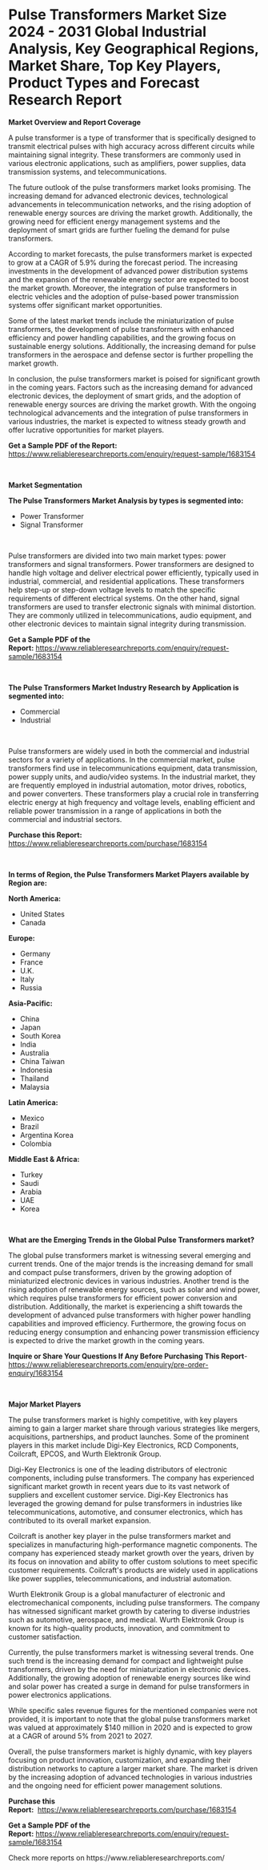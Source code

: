 <p><h1>Pulse Transformers Market Size 2024 - 2031 Global Industrial Analysis, Key Geographical Regions, Market Share, Top Key Players, Product Types and Forecast Research Report</h1></p><p><strong>Market Overview and Report Coverage</strong></p>
<p><p>A pulse transformer is a type of transformer that is specifically designed to transmit electrical pulses with high accuracy across different circuits while maintaining signal integrity. These transformers are commonly used in various electronic applications, such as amplifiers, power supplies, data transmission systems, and telecommunications.</p><p>The future outlook of the pulse transformers market looks promising. The increasing demand for advanced electronic devices, technological advancements in telecommunication networks, and the rising adoption of renewable energy sources are driving the market growth. Additionally, the growing need for efficient energy management systems and the deployment of smart grids are further fueling the demand for pulse transformers.</p><p>According to market forecasts, the pulse transformers market is expected to grow at a CAGR of 5.9% during the forecast period. The increasing investments in the development of advanced power distribution systems and the expansion of the renewable energy sector are expected to boost the market growth. Moreover, the integration of pulse transformers in electric vehicles and the adoption of pulse-based power transmission systems offer significant market opportunities.</p><p>Some of the latest market trends include the miniaturization of pulse transformers, the development of pulse transformers with enhanced efficiency and power handling capabilities, and the growing focus on sustainable energy solutions. Additionally, the increasing demand for pulse transformers in the aerospace and defense sector is further propelling the market growth.</p><p>In conclusion, the pulse transformers market is poised for significant growth in the coming years. Factors such as the increasing demand for advanced electronic devices, the deployment of smart grids, and the adoption of renewable energy sources are driving the market growth. With the ongoing technological advancements and the integration of pulse transformers in various industries, the market is expected to witness steady growth and offer lucrative opportunities for market players.</p></p>
<p><strong>Get a Sample PDF of the Report:</strong> <a href="https://www.reliableresearchreports.com/enquiry/request-sample/1683154">https://www.reliableresearchreports.com/enquiry/request-sample/1683154</a></p>
<p>&nbsp;</p>
<p><strong>Market Segmentation</strong></p>
<p><strong>The Pulse Transformers Market Analysis by types is segmented into:</strong></p>
<p><ul><li>Power Transformer</li><li>Signal Transformer</li></ul></p>
<p>&nbsp;</p>
<p><p>Pulse transformers are divided into two main market types: power transformers and signal transformers. Power transformers are designed to handle high voltage and deliver electrical power efficiently, typically used in industrial, commercial, and residential applications. These transformers help step-up or step-down voltage levels to match the specific requirements of different electrical systems. On the other hand, signal transformers are used to transfer electronic signals with minimal distortion. They are commonly utilized in telecommunications, audio equipment, and other electronic devices to maintain signal integrity during transmission.</p></p>
<p><strong>Get a Sample PDF of the Report:</strong>&nbsp;<a href="https://www.reliableresearchreports.com/enquiry/request-sample/1683154">https://www.reliableresearchreports.com/enquiry/request-sample/1683154</a></p>
<p>&nbsp;</p>
<p><strong>The Pulse Transformers Market Industry Research by Application is segmented into:</strong></p>
<p><ul><li>Commercial</li><li>Industrial</li></ul></p>
<p>&nbsp;</p>
<p><p>Pulse transformers are widely used in both the commercial and industrial sectors for a variety of applications. In the commercial market, pulse transformers find use in telecommunications equipment, data transmission, power supply units, and audio/video systems. In the industrial market, they are frequently employed in industrial automation, motor drives, robotics, and power converters. These transformers play a crucial role in transferring electric energy at high frequency and voltage levels, enabling efficient and reliable power transmission in a range of applications in both the commercial and industrial sectors.</p></p>
<p><strong>Purchase this Report:</strong>&nbsp; <a href="https://www.reliableresearchreports.com/purchase/1683154">https://www.reliableresearchreports.com/purchase/1683154</a></p>
<p>&nbsp;</p>
<p><strong>In terms of Region, the Pulse Transformers Market Players available by Region are:</strong></p>
<p>
    <p> <strong> North America: </strong>
        <ul>
            <li>United States</li>
            <li>Canada</li>
        </ul>
        </p> 
    <p> <strong> Europe: </strong>
        <ul>
            <li>Germany</li>
            <li>France</li>
            <li>U.K.</li>
            <li>Italy</li>
            <li>Russia</li>
        </ul>
        </p> 
    <p> <strong> Asia-Pacific: </strong>
        <ul>
            <li>China</li>
            <li>Japan</li>
            <li>South Korea</li>
            <li>India</li>
            <li>Australia</li>
            <li>China Taiwan</li>
            <li>Indonesia</li>
            <li>Thailand</li>
            <li>Malaysia</li>
        </ul>
        </p> 
    <p> <strong> Latin America: </strong>
        <ul>
            <li>Mexico</li>
            <li>Brazil</li>
            <li>Argentina Korea</li>
            <li>Colombia</li>
        </ul>
        </p> 
    <p> <strong> Middle East & Africa: </strong>
        <ul>
            <li>Turkey</li>
            <li>Saudi</li>
            <li>Arabia</li>
            <li>UAE</li>
            <li>Korea</li>
        </ul>
    </p>
    </p>
<p>&nbsp;</p>
<p><strong>What are the Emerging Trends in the Global Pulse Transformers market?</strong></p>
<p><p>The global pulse transformers market is witnessing several emerging and current trends. One of the major trends is the increasing demand for small and compact pulse transformers, driven by the growing adoption of miniaturized electronic devices in various industries. Another trend is the rising adoption of renewable energy sources, such as solar and wind power, which requires pulse transformers for efficient power conversion and distribution. Additionally, the market is experiencing a shift towards the development of advanced pulse transformers with higher power handling capabilities and improved efficiency. Furthermore, the growing focus on reducing energy consumption and enhancing power transmission efficiency is expected to drive the market growth in the coming years.</p></p>
<p><strong>Inquire or Share Your Questions If Any Before Purchasing This Report</strong>- <a href="https://www.reliableresearchreports.com/enquiry/pre-order-enquiry/1683154">https://www.reliableresearchreports.com/enquiry/pre-order-enquiry/1683154</a></p>
<p>&nbsp;</p>
<p><strong>Major Market Players</strong></p>
<p><p>The pulse transformers market is highly competitive, with key players aiming to gain a larger market share through various strategies like mergers, acquisitions, partnerships, and product launches. Some of the prominent players in this market include Digi-Key Electronics, RCD Components, Coilcraft, EPCOS, and Wurth Elektronik Group.</p><p>Digi-Key Electronics is one of the leading distributors of electronic components, including pulse transformers. The company has experienced significant market growth in recent years due to its vast network of suppliers and excellent customer service. Digi-Key Electronics has leveraged the growing demand for pulse transformers in industries like telecommunications, automotive, and consumer electronics, which has contributed to its overall market expansion.</p><p>Coilcraft is another key player in the pulse transformers market and specializes in manufacturing high-performance magnetic components. The company has experienced steady market growth over the years, driven by its focus on innovation and ability to offer custom solutions to meet specific customer requirements. Coilcraft's products are widely used in applications like power supplies, telecommunications, and industrial automation.</p><p>Wurth Elektronik Group is a global manufacturer of electronic and electromechanical components, including pulse transformers. The company has witnessed significant market growth by catering to diverse industries such as automotive, aerospace, and medical. Wurth Elektronik Group is known for its high-quality products, innovation, and commitment to customer satisfaction.</p><p>Currently, the pulse transformers market is witnessing several trends. One such trend is the increasing demand for compact and lightweight pulse transformers, driven by the need for miniaturization in electronic devices. Additionally, the growing adoption of renewable energy sources like wind and solar power has created a surge in demand for pulse transformers in power electronics applications.</p><p>While specific sales revenue figures for the mentioned companies were not provided, it is important to note that the global pulse transformers market was valued at approximately $140 million in 2020 and is expected to grow at a CAGR of around 5% from 2021 to 2027.</p><p>Overall, the pulse transformers market is highly dynamic, with key players focusing on product innovation, customization, and expanding their distribution networks to capture a larger market share. The market is driven by the increasing adoption of advanced technologies in various industries and the ongoing need for efficient power management solutions.</p></p>
<p><strong>Purchase this Report:</strong>&nbsp;&nbsp;<a href="https://www.reliableresearchreports.com/purchase/1683154">https://www.reliableresearchreports.com/purchase/1683154</a></p>
<p></p>
<p><strong>Get a Sample PDF of the Report:</strong>&nbsp;<a href="https://www.reliableresearchreports.com/enquiry/request-sample/1683154">https://www.reliableresearchreports.com/enquiry/request-sample/1683154</a></p>
<p>Check more reports on https://www.reliableresearchreports.com/</p>